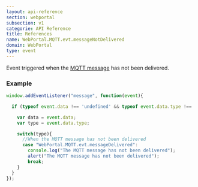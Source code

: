 ```yaml
---
layout: api-reference
section: webportal
subsection: v1
categorie: API Reference
title: References
name: WebPortal.MQTT.evt.messageNotDelivered
domain: WebPortal
type: event
---
```


Event triggered when the [MQTT message]({{site.baseurl}}/webportal/v1/api-reference/webportal-mqtt-publish#article) has not been delivered.

### Example

```javascript
window.addEventListener("message", function(event){

  if (typeof event.data !== 'undefined' && typeof event.data.type !== 'undefined' ){

    var data = event.data;
    var type = event.data.type;

    switch(type){
      //When the MQTT message has not been delivered
      case "WebPortal.MQTT.evt.messageDelivered":
        console.log("The MQTT message has not been delivered");
        alert("The MQTT message has not been delivered");
        break;
    }
  }
});
```